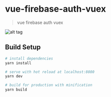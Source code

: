 # vue-firebase-auth-vuex

> vue firebase auth vuex

![alt tag](https://i.imgur.com/5AnRW5j.png)

## Build Setup

``` bash
# install dependencies
yarn install

# serve with hot reload at localhost:8080
yarn dev

# build for production with minification
yarn build

```

